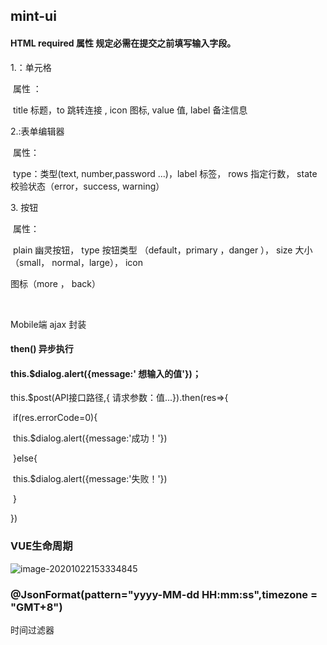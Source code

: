 

## mint-ui

#### HTML required 属性 规定必需在提交之前填写输入字段。

1.<mt-cell>：单元格  

​	属性 ：

​	title 标题，to 跳转连接 , icon 图标, value 值, label 备注信息

2.<mt-field>:表单编辑器

​	属性：

​	type：类型(text, number,password ...)，label 标签， rows 指定行数， state 校验状态（error，success, warning）

3.<mt-button> 按钮

​	属性：

​	plain 幽灵按钮， type 按钮类型 （default，primary ，danger ）， size 大小 （small， normal，large）， icon

 图标（more ， back）

​	

Mobile端 ajax 封装

#### then()  异步执行

#### this.$dialog.alert({message:' 想输入的值'})；

 this.$post(API接口路径,{ 请求参数：值...}).then(res=>{

​		if(res.errorCode=0){

​		this.$dialog.alert({message:'成功！'})

​		}else{

​			this.$dialog.alert({message:'失败！'})

​	}

})



### VUE生命周期

![image-20201022153334845](C:\Users\saoren\AppData\Roaming\Typora\typora-user-images\image-20201022153334845.png)

### @JsonFormat(pattern="yyyy-MM-dd HH:mm:ss",timezone = "GMT+8") 

时间过滤器